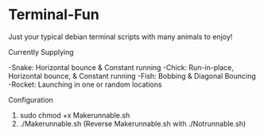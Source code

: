 # Terminal-Fun
Just your typical debian terminal scripts with many animals to enjoy!

Currently Supplying

 -Snake: Horizontal bounce & Constant running
 -Chick: Run-in-place, Horizontal bounce, & Constant running
 -Fish: Bobbing & Diagonal Bouncing
 -Rocket: Launching in one or random locations	

Configuration
 1) sudo chmod +x Makerunnable.sh
 2) ./Makerunnable.sh (Reverse Makerunnable.sh with ./Notrunnable.sh)
 
